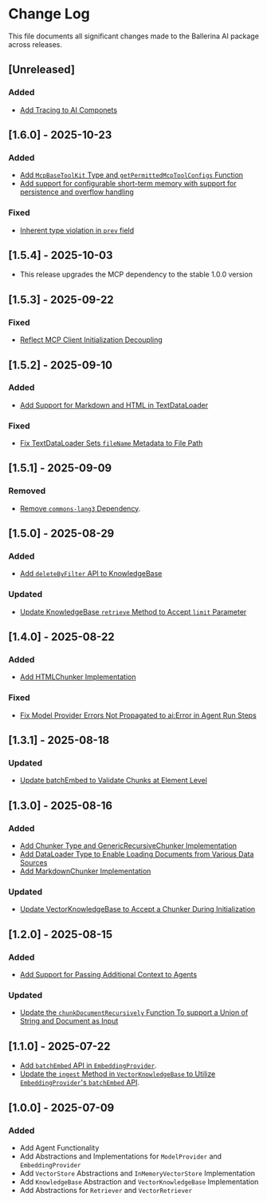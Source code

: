 # Change Log

This file documents all significant changes made to the Ballerina AI package across releases.

## [Unreleased]

### Added
- [Add Tracing to AI Componets](https://github.com/ballerina-platform/ballerina-library/issues/8341)


## [1.6.0] - 2025-10-23

### Added
- [Add `McpBaseToolKit` Type and `getPermittedMcpToolConfigs` Function](https://github.com/ballerina-platform/ballerina-library/issues/8328)
- [Add support for configurable short-term memory with support for persistence and overflow handling](https://github.com/ballerina-platform/ballerina-library/issues/8375)

### Fixed
- [Inherent type violation in `prev` field](https://github.com/ballerina-platform/ballerina-library/issues/8380)


## [1.5.4] - 2025-10-03
- This release upgrades the MCP dependency to the stable 1.0.0 version

## [1.5.3] - 2025-09-22

### Fixed
- [Reflect MCP Client Initialization Decoupling](https://github.com/ballerina-platform/ballerina-library/issues/8178)

## [1.5.2] - 2025-09-10

### Added
- [Add Support for Markdown and HTML in TextDataLoader](https://github.com/ballerina-platform/ballerina-library/issues/8228)

### Fixed
- [Fix TextDataLoader Sets `fileName` Metadata to File Path](https://github.com/ballerina-platform/ballerina-library/issues/8230)

## [1.5.1] - 2025-09-09

### Removed
- [Remove `commons-lang3` Dependency](https://github.com/ballerina-platform/ballerina-library/issues/8220).

## [1.5.0] - 2025-08-29

### Added
- [Add `deleteByFilter` API to KnowledgeBase](https://github.com/ballerina-platform/ballerina-library/issues/8198)

### Updated
- [Update KnowledgeBase `retrieve` Method to Accept `limit` Parameter](https://github.com/ballerina-platform/ballerina-library/issues/8204)


## [1.4.0] - 2025-08-22

### Added
- [Add HTMLChunker Implementation](https://github.com/ballerina-platform/ballerina-library/issues/8170)

### Fixed
- [Fix Model Provider Errors Not Propagated to ai:Error in Agent Run Steps](https://github.com/ballerina-platform/ballerina-library/issues/8192)

## [1.3.1] - 2025-08-18

### Updated
- [Update batchEmbed to Validate Chunks at Element Level](https://github.com/ballerina-platform/ballerina-library/issues/8171)


## [1.3.0] - 2025-08-16

### Added
- [Add Chunker Type and GenericRecursiveChunker Implementation](https://github.com/ballerina-platform/ballerina-library/issues/8166)
- [Add DataLoader Type to Enable Loading Documents from Various Data Sources](https://github.com/ballerina-platform/ballerina-library/issues/8167)
- [Add MarkdownChunker Implementation](https://github.com/ballerina-platform/ballerina-library/issues/8162)

### Updated
- [Update VectorKnowledgeBase to Accept a Chunker During Initialization](https://github.com/ballerina-platform/ballerina-library/issues/8168)

## [1.2.0] - 2025-08-15

### Added
- [Add Support for Passing Additional Context to Agents](https://github.com/ballerina-platform/ballerina-library/issues/8154)

### Updated
- [Update the `chunkDocumentRecursively` Function To support a Union of String and Document as Input](https://github.com/ballerina-platform/ballerina-library/issues/8143)

## [1.1.0] - 2025-07-22


- [Add `batchEmbed` API in `EmbeddingProvider`](https://github.com/ballerina-platform/ballerina-library/issues/8110).
- [Update the `ingest` Method in `VectorKnowledgeBase` to Utilize `EmbeddingProvider`'s `batchEmbed` API](https://github.com/ballerina-platform/ballerina-library/issues/8110).

## [1.0.0] - 2025-07-09

### Added

- Add Agent Functionality
- Add Abstractions and Implementations for `ModelProvider` and `EmbeddingProvider`
- Add `VectorStore` Abstractions and `InMemoryVectorStore` Implementation
- Add `KnowledgeBase` Abstraction and `VectorKnowledgeBase` Implementation
- Add Abstractions for `Retriever` and `VectorRetriever`
